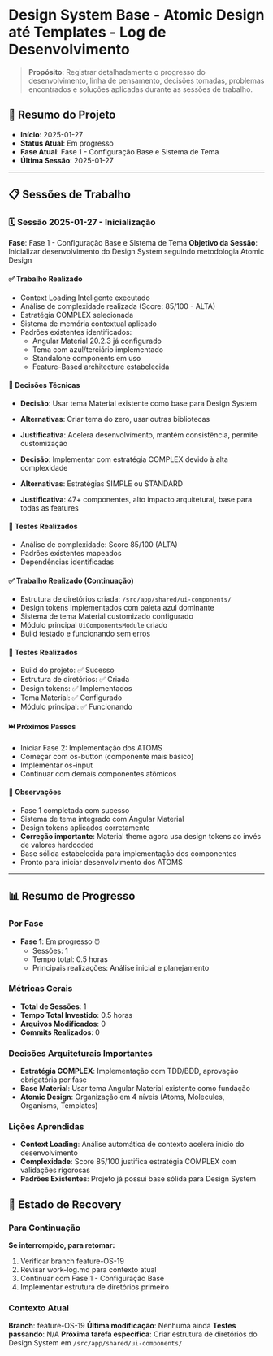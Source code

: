 # Design System Base - Atomic Design até Templates - Log de Desenvolvimento

> **Propósito**: Registrar detalhadamente o progresso do desenvolvimento, linha de pensamento, decisões tomadas, problemas encontrados e soluções aplicadas durante as sessões de trabalho.

## 📅 Resumo do Projeto

- **Início**: 2025-01-27
- **Status Atual**: Em progresso
- **Fase Atual**: Fase 1 - Configuração Base e Sistema de Tema
- **Última Sessão**: 2025-01-27

---

## 📋 Sessões de Trabalho

### 🗓️ Sessão 2025-01-27 - Inicialização

**Fase**: Fase 1 - Configuração Base e Sistema de Tema
**Objetivo da Sessão**: Inicializar desenvolvimento do Design System seguindo metodologia Atomic Design

#### ✅ Trabalho Realizado

- Context Loading Inteligente executado
- Análise de complexidade realizada (Score: 85/100 - ALTA)
- Estratégia COMPLEX selecionada
- Sistema de memória contextual aplicado
- Padrões existentes identificados:
  - Angular Material 20.2.3 já configurado
  - Tema com azul/terciário implementado
  - Standalone components em uso
  - Feature-Based architecture estabelecida

#### 🤔 Decisões Técnicas

- **Decisão**: Usar tema Material existente como base para Design System
- **Alternativas**: Criar tema do zero, usar outras bibliotecas
- **Justificativa**: Acelera desenvolvimento, mantém consistência, permite customização

- **Decisão**: Implementar com estratégia COMPLEX devido à alta complexidade
- **Alternativas**: Estratégias SIMPLE ou STANDARD
- **Justificativa**: 47+ componentes, alto impacto arquitetural, base para todas as features

#### 🧪 Testes Realizados

- Análise de complexidade: Score 85/100 (ALTA)
- Padrões existentes mapeados
- Dependências identificadas

#### ✅ Trabalho Realizado (Continuação)

- Estrutura de diretórios criada: `/src/app/shared/ui-components/`
- Design tokens implementados com paleta azul dominante
- Sistema de tema Material customizado configurado
- Módulo principal `UiComponentsModule` criado
- Build testado e funcionando sem erros

#### 🧪 Testes Realizados

- Build do projeto: ✅ Sucesso
- Estrutura de diretórios: ✅ Criada
- Design tokens: ✅ Implementados
- Tema Material: ✅ Configurado
- Módulo principal: ✅ Funcionando

#### ⏭️ Próximos Passos

- Iniciar Fase 2: Implementação dos ATOMS
- Começar com os-button (componente mais básico)
- Implementar os-input
- Continuar com demais componentes atômicos

#### 💭 Observações

- Fase 1 completada com sucesso
- Sistema de tema integrado com Angular Material
- Design tokens aplicados corretamente
- **Correção importante**: Material theme agora usa design tokens ao invés de valores hardcoded
- Base sólida estabelecida para implementação dos componentes
- Pronto para iniciar desenvolvimento dos ATOMS

---

## 📊 Resumo de Progresso

### Por Fase

- **Fase 1**: Em progresso ⏰
  - Sessões: 1
  - Tempo total: 0.5 horas
  - Principais realizações: Análise inicial e planejamento

### Métricas Gerais

- **Total de Sessões**: 1
- **Tempo Total Investido**: 0.5 horas
- **Arquivos Modificados**: 0
- **Commits Realizados**: 0

### Decisões Arquiteturais Importantes

- **Estratégia COMPLEX**: Implementação com TDD/BDD, aprovação obrigatória por fase
- **Base Material**: Usar tema Angular Material existente como fundação
- **Atomic Design**: Organização em 4 níveis (Atoms, Molecules, Organisms, Templates)

### Lições Aprendidas

- **Context Loading**: Análise automática de contexto acelera início do desenvolvimento
- **Complexidade**: Score 85/100 justifica estratégia COMPLEX com validações rigorosas
- **Padrões Existentes**: Projeto já possui base sólida para Design System

## 🔄 Estado de Recovery

### Para Continuação

**Se interrompido, para retomar:**

1. Verificar branch feature-OS-19
2. Revisar work-log.md para contexto atual
3. Continuar com Fase 1 - Configuração Base
4. Implementar estrutura de diretórios primeiro

### Contexto Atual

**Branch**: feature-OS-19
**Última modificação**: Nenhuma ainda
**Testes passando**: N/A
**Próxima tarefa específica**: Criar estrutura de diretórios do Design System em `/src/app/shared/ui-components/`
